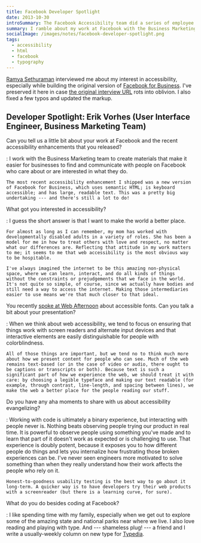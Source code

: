 ```yaml
---
title: Facebook Developer Spotlight
date: 2013-10-30
introSummary: The Facebook Accessibility team did a series of employee profiles, and I was one of the lucky interviewees.
summary: I ramble about my work at Facebook with the Business Marketing team and what I think about when I build accessible websites.
socialImage: /images/notes/facebook-developer-spotlight.png
tags:
  - accessibility
  - html
  - facebook
  - typography
---
```


[Ramya Sethuraman](https://www.ramyasethuraman.com/) interviewed me about my interest in accessibility, especially while building the original version of [Facebook for Business](https://www.facebook.com/business). I've preserved it here in case [the original interview URL](https://www.facebook.com/notes/2757117557909221/) rots into oblivion. I also fixed a few typos and updated the markup.

## Developer Spotlight: Erik Vorhes (User Interface Engineer, Business Marketing Team)

Can you tell us a little bit about your work at Facebook and the recent accessibility enhancements that you released?

:   I work with the Business Marketing team to create materials that make it easier for businesses to find and communicate with people on Facebook who care about or are interested in what they do.

    The most recent accessibility enhancement I shipped was a new version of Facebook for Business, which uses semantic HTML; is keyboard accessible; and has large, readable text. This was a pretty big undertaking --- and there's still a lot to do!

What got you interested in accessibility?

:   I guess the short answer is that I want to make the world a better place.

    For almost as long as I can remember, my mom has worked with developmentally disabled adults in a variety of roles. She has been a model for me in how to treat others with love and respect, no matter what our differences are. Reflecting that attitude in my work matters to me; it seems to me that web accessibility is the most obvious way to be hospitable.

    I've always imagined the internet to be this amazing non-physical space, where we can learn, interact, and do all kinds of things without the constraints or prejudgements that we face in the world. It's not quite so simple, of course, since we actually have bodies and still need a way to access the internet. Making those intermediaries easier to use means we're that much closer to that ideal.

You recently [spoke at Web Afternoon](https://speakerdeck.com/erikvorhes/accessibilitype-web-afternoon) about accessible fonts. Can you talk a bit about your presentation?

:   When we think about web accessibility, we tend to focus on ensuring that things work with screen readers and alternate input devices and that interactive elements are easily distinguishable for people with colorblindness.

    All of those things are important, but we tend no to think much more about how we present content for people who can see. Much of the web remains text-based (or in the case of video or audio, there ought to be captions or transcripts or both). Because text is such a significant part of how we experience the web, we should treat it with care: by choosing a legible typeface and making our text readable (for example, through contrast, line-length, and spacing between lines), we make the web a better place for the people reading our stuff.

Do you have any aha moments to share with us about accessibility evangelizing?

:   Working with code is ultimately a binary experience, but interacting with people never is. Nothing beats observing people trying our product in real time. It is powerful to observe people using something you've made and to learn that part of it doesn't work as expected or is challenging to use. That experience is doubly potent, because it exposes you to how different people do things and lets you internalize how frustrating those broken experiences can be. I've never seen engineers more motivated to solve something than when they really understand how their work affects the people who rely on it.

    Honest-to-goodness usability testing is the best way to go about it long-term. A quicker way is to have developers try their web products with a screenreader (but there is a learning curve, for sure).

What do you do besides coding at Facebook?

:   I like spending time with my family, especially when we get out to explore some of the amazing state and national parks near where we live. I also love reading and playing with type. And --- shameless plug! --- a friend and I write a usually-weekly column on new type for [Typedia](http://www.typedia.com).
